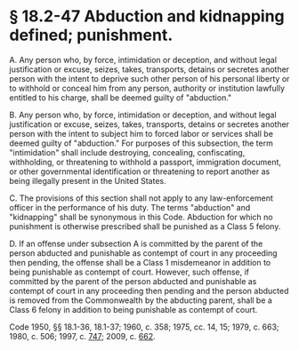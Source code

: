# § 18.2-47 Abduction and kidnapping defined; punishment.

<p>A. Any person who, by force, intimidation or deception, and without legal justification or excuse, seizes, takes, transports, detains or secretes another person with the intent to deprive such other person of his personal liberty or to withhold or conceal him from any person, authority or institution lawfully entitled to his charge, shall be deemed guilty of "abduction."</p><p>B. Any person who, by force, intimidation or deception, and without legal justification or excuse, seizes, takes, transports, detains or secretes another person with the intent to subject him to forced labor or services shall be deemed guilty of "abduction." For purposes of this subsection, the term "intimidation" shall include destroying, concealing, confiscating, withholding, or threatening to withhold a passport, immigration document, or other governmental identification or threatening to report another as being illegally present in the United States.</p><p>C. The provisions of this section shall not apply to any law-enforcement officer in the performance of his duty. The terms "abduction" and "kidnapping" shall be synonymous in this Code. Abduction for which no punishment is otherwise prescribed shall be punished as a Class 5 felony.</p><p>D. If an offense under subsection A is committed by the parent of the person abducted and punishable as contempt of court in any proceeding then pending, the offense shall be a Class 1 misdemeanor in addition to being punishable as contempt of court. However, such offense, if committed by the parent of the person abducted and punishable as contempt of court in any proceeding then pending and the person abducted is removed from the Commonwealth by the abducting parent, shall be a Class 6 felony in addition to being punishable as contempt of court.</p><p>Code 1950, §§ 18.1-36, 18.1-37; 1960, c. 358; 1975, cc. 14, 15; 1979, c. 663; 1980, c. 506; 1997, c. <a href='http://lis.virginia.gov/cgi-bin/legp604.exe?971+ful+CHAP0747'>747</a>; 2009, c. <a href='http://lis.virginia.gov/cgi-bin/legp604.exe?091+ful+CHAP0662'>662</a>.</p>